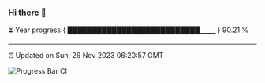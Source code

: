 ### Hi there 👋

⏳ Year progress { ███████████████████████████▁▁▁ } 90.21 %

---

⏰ Updated on Sun, 26 Nov 2023 06:20:57 GMT

![Progress Bar CI](https://github.com/ZhaoGui/ZhaoGui/workflows/Progress%20Bar%20CI/badge.svg)
